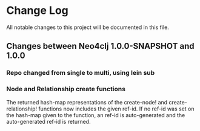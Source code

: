 # Change Log
All notable changes to this project will be documented in this file.

## Changes between Neo4clj 1.0.0-SNAPSHOT and 1.0.0

### Repo changed from single to multi, using lein sub

### Node and Relationship create functions

The returned hash-map representations of the create-node! and create-relationship! functions now includes the given ref-id. If no ref-id was set on the hash-map given to the function, an ref-id is auto-generated and the auto-generated ref-id is returned.
